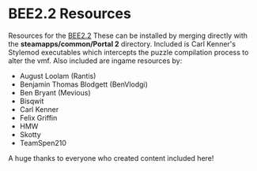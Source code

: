 # BEE2.2 Resources

Resources for the [BEE2.2](https://github.com/BenVlodgi/BEE2.2)
These can be installed by merging directly with the **steamapps/common/Portal 2** directory.
Included is Carl Kenner's Stylemod executables which intercepts the puzzle compilation process to alter the vmf.
Also included are ingame resources by:
- August Loolam (Rantis)
- Benjamin Thomas Blodgett (BenVlodgi)
- Ben Bryant (Mevious)
- Bisqwit
- Carl Kenner
- Felix Griffin
- HMW
- Skotty
- TeamSpen210

A huge thanks to everyone who created content included here!
